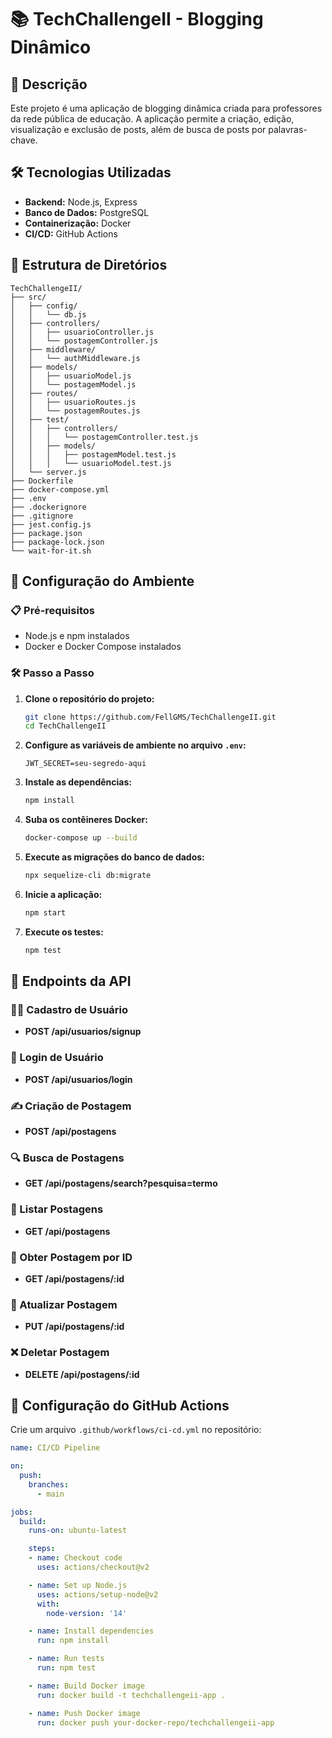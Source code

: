# 📚 TechChallengeII - Blogging Dinâmico

## 📝 Descrição

Este projeto é uma aplicação de blogging dinâmica criada para professores da rede pública de educação. A aplicação permite a criação, edição, visualização e exclusão de posts, além de busca de posts por palavras-chave.

## 🛠️ Tecnologias Utilizadas

- **Backend:** Node.js, Express
- **Banco de Dados:** PostgreSQL
- **Containerização:** Docker
- **CI/CD:** GitHub Actions

## 📂 Estrutura de Diretórios

```plaintext
TechChallengeII/
├── src/
│   ├── config/
│   │   └── db.js
│   ├── controllers/
│   │   ├── usuarioController.js
│   │   └── postagemController.js
│   ├── middleware/
│   │   └── authMiddleware.js
│   ├── models/
│   │   ├── usuarioModel.js
│   │   └── postagemModel.js
│   ├── routes/
│   │   ├── usuarioRoutes.js
│   │   └── postagemRoutes.js
│   ├── test/
│   │   ├── controllers/
│   │   │   └── postagemController.test.js
│   │   ├── models/
│   │   │   ├── postagemModel.test.js
│   │   │   └── usuarioModel.test.js
│   └── server.js
├── Dockerfile
├── docker-compose.yml
├── .env
├── .dockerignore
├── .gitignore
├── jest.config.js
├── package.json
├── package-lock.json
└── wait-for-it.sh
```

## 🚀 Configuração do Ambiente

### 📋 Pré-requisitos

- Node.js e npm instalados
- Docker e Docker Compose instalados

### 🛠️ Passo a Passo

1. **Clone o repositório do projeto:**
   ```bash
   git clone https://github.com/FellGMS/TechChallengeII.git
   cd TechChallengeII
   ```

2. **Configure as variáveis de ambiente no arquivo `.env`:**
   ```plaintext
   JWT_SECRET=seu-segredo-aqui
   ```

3. **Instale as dependências:**
   ```bash
   npm install
   ```

4. **Suba os contêineres Docker:**
   ```bash
   docker-compose up --build
   ```

5. **Execute as migrações do banco de dados:**
   ```bash
   npx sequelize-cli db:migrate
   ```

6. **Inicie a aplicação:**
   ```bash
   npm start
   ```

7. **Execute os testes:**
   ```bash
   npm test
   ```

## 🔗 Endpoints da API

### 🧑‍🏫 Cadastro de Usuário

- **POST /api/usuarios/signup**

### 🔑 Login de Usuário

- **POST /api/usuarios/login**

### ✍️ Criação de Postagem

- **POST /api/postagens**

### 🔍 Busca de Postagens

- **GET /api/postagens/search?pesquisa=termo**

### 📰 Listar Postagens

- **GET /api/postagens**

### 📖 Obter Postagem por ID

- **GET /api/postagens/:id**

### 📝 Atualizar Postagem

- **PUT /api/postagens/:id**

### ❌ Deletar Postagem

- **DELETE /api/postagens/:id**

## 🤖 Configuração do GitHub Actions

Crie um arquivo `.github/workflows/ci-cd.yml` no repositório:

```yaml
name: CI/CD Pipeline

on:
  push:
    branches:
      - main

jobs:
  build:
    runs-on: ubuntu-latest

    steps:
    - name: Checkout code
      uses: actions/checkout@v2

    - name: Set up Node.js
      uses: actions/setup-node@v2
      with:
        node-version: '14'

    - name: Install dependencies
      run: npm install

    - name: Run tests
      run: npm test

    - name: Build Docker image
      run: docker build -t techchallengeii-app .

    - name: Push Docker image
      run: docker push your-docker-repo/techchallengeii-app
```
